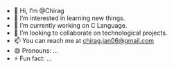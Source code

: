 - 👋 Hi, I’m @Chirag
- 👀 I’m interested in learning new things.
- 🌱 I’m currently working on C Language.
- 💞️ I’m looking to collaborate on technological projects.
- 📫 You can reach me at chirag.jan06@gmail.com
- 😄 Pronouns: ...
- ⚡ Fun fact: ...

<!---
Epithelia/Epithelia is a ✨ special ✨ repository because its `README.md` (this file) appears on your GitHub profile.
You can click the Preview link to take a look at your changes.
--->
